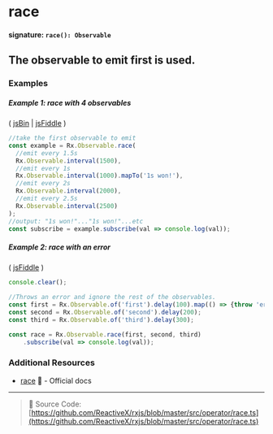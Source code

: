 # race
#### signature: `race(): Observable`

## The observable to emit first is used. 


### Examples

##### Example 1: race with 4 observables

( [jsBin](http://jsbin.com/goqiwobeno/1/edit?js,console) | [jsFiddle](https://jsfiddle.net/btroncone/8jcmb1ec/) )

```js
//take the first observable to emit
const example = Rx.Observable.race(
  //emit every 1.5s
  Rx.Observable.interval(1500),
  //emit every 1s
  Rx.Observable.interval(1000).mapTo('1s won!'),
  //emit every 2s
  Rx.Observable.interval(2000),
  //emit every 2.5s
  Rx.Observable.interval(2500)
);
//output: "1s won!"..."1s won!"...etc
const subscribe = example.subscribe(val => console.log(val));
```

##### Example 2: race with an error

( [jsFiddle](https://jsfiddle.net/gbeL4t55/2/) )

```js
console.clear();

//Throws an error and ignore the rest of the observables.
const first = Rx.Observable.of('first').delay(100).map(() => {throw 'error'});
const second = Rx.Observable.of('second').delay(200);
const third = Rx.Observable.of('third').delay(300);

const race = Rx.Observable.race(first, second, third)
	.subscribe(val => console.log(val));
```

### Additional Resources
* [race](http://reactivex.io/rxjs/class/es6/Observable.js~Observable.html#instance-method-race) :newspaper: - Official docs

---
> :file_folder: Source Code:  [https://github.com/ReactiveX/rxjs/blob/master/src/operator/race.ts](https://github.com/ReactiveX/rxjs/blob/master/src/operator/race.ts)
